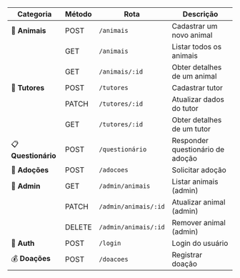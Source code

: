 | Categoria           | Método | Rota                 | Descrição                        |
| ------------------- | ------ | -------------------- | -------------------------------- |
| 🐾 **Animais**      | POST   | `/animais`           | Cadastrar um novo animal         |
|                     | GET    | `/animais`           | Listar todos os animais          |
|                     | GET    | `/animais/:id`       | Obter detalhes de um animal      |
| 👤 **Tutores**      | POST   | `/tutores`           | Cadastrar tutor                  |
|                     | PATCH  | `/tutores/:id`       | Atualizar dados do tutor         |
|                     | GET    | `/tutores/:id`       | Obter detalhes de um tutor       |
| 📋 **Questionário** | POST   | `/questionário`      | Responder questionário de adoção |
| 🏡 **Adoções**      | POST   | `/adocoes`           | Solicitar adoção                 |
| 🔧 **Admin**        | GET    | `/admin/animais`     | Listar animais (admin)           |
|                     | PATCH  | `/admin/animais/:id` | Atualizar animal (admin)         |
|                     | DELETE | `/admin/animais/:id` | Remover animal (admin)           |
| 🔑 **Auth**         | POST   | `/login`             | Login do usuário                 |
| 💰 **Doações**      | POST   | `/doacoes`           | Registrar doação                 |